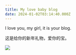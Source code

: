```yaml
---
title: My love baby blog
date: 2024-01-02T03:14:40.000Z
---
```

I﻿ love you, my girl, it is your blog.

这是给你的新年礼物，爱你的宝。

![](/images/wechatimg175.jpeg)

